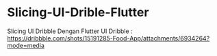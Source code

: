 # Slicing-UI-Drible-Flutter
Slicing UI Dribble Dengan Flutter 
UI Dribble : https://dribbble.com/shots/15191285-Food-App/attachments/6934264?mode=media
